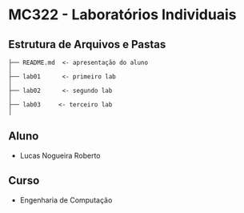 # MC322 - Laboratórios Individuais #

## Estrutura de Arquivos e Pastas ##

```
├── README.md  <- apresentação do aluno
│
├── lab01      <- primeiro lab
│
├── lab02      <- segundo lab
│
├── lab03     <- terceiro lab
│
```

## Aluno ##
- Lucas Nogueira Roberto

## Curso ##
- Engenharia de Computação
